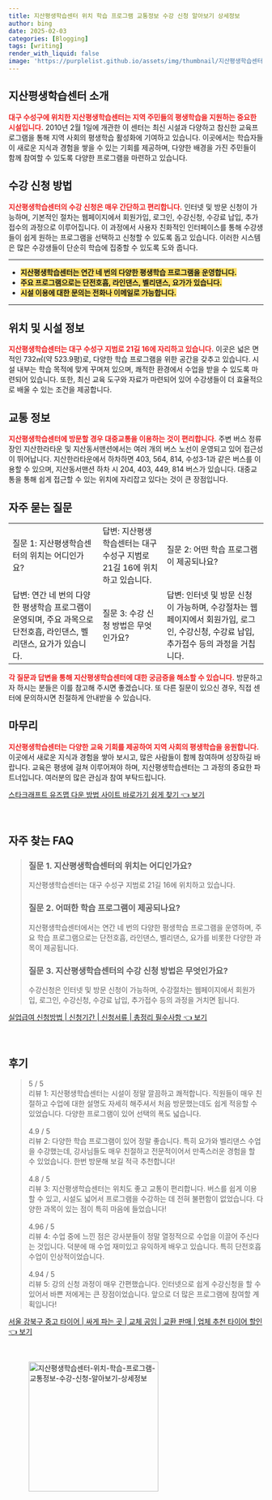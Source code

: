 ```yaml
---
title: 지산평생학습센터 위치 학습 프로그램 교통정보 수강 신청 알아보기 상세정보
author: bing
date: 2025-02-03
categories: [Blogging]
tags: [writing]
render_with_liquid: false
image: 'https://purplelist.github.io/assets/img/thumbnail/지산평생학습센터-위치-학습-프로그램-교통정보-수강-신청-알아보기-상세정보.webp'
---
```



<h2 id='지산평생학습센터소개'>지산평생학습센터 소개</h2>

<p><b><span style="color: #ee2323;">대구 수성구에 위치한 지산평생학습센터는 지역 주민들의 평생학습을 지원하는 중요한 시설입니다.</span></b> 2010년 2월 1일에 개관한 이 센터는 최신 시설과 다양하고 참신한 교육프로그램을 통해 지역 사회의 평생학습 활성화에 기여하고 있습니다. 이곳에서는 학습자들이 새로운 지식과 경험을 쌓을 수 있는 기회를 제공하며, 다양한 배경을 가진 주민들이 함께 참여할 수 있도록 다양한 프로그램을 마련하고 있습니다.</p>

<h2 id='수강신청방법'>수강 신청 방법</h2>

<p><b><span style="color: #ee2323;">지산평생학습센터의 수강 신청은 매우 간단하고 편리합니다.</span></b> 인터넷 및 방문 신청이 가능하며, 기본적인 절차는 웹페이지에서 회원가입, 로그인, 수강신청, 수강료 납입, 추가접수의 과정으로 이루어집니다. 이 과정에서 사용자 친화적인 인터페이스를 통해 수강생들이 쉽게 원하는 프로그램을 선택하고 신청할 수 있도록 돕고 있습니다. 이러한 시스템은 많은 수강생들이 단순히 학습에 집중할 수 있도록 도와 줍니다.</p>

<hr />

<ul>
    <li><b><span style="background-color: #ffe066;">지산평생학습센터는 연간 네 번의 다양한 평생학습 프로그램을 운영합니다.</span></b></li>
    <li><b><span style="background-color: #ffe066;">주요 프로그램으로는 단전호흡, 라인댄스, 벨리댄스, 요가가 있습니다.</span></b></li>
    <li><b><span style="background-color: #ffe066;">시설 이용에 대한 문의는 전화나 이메일로 가능합니다.</span></b></li>
</ul>

<hr />

<h2 id='위치및시설정보'>위치 및 시설 정보</h2>

<p><b><span style="color: #ee2323;">지산평생학습센터는 대구 수성구 지범로 21길 16에 자리하고 있습니다.</span></b> 이곳은 넓은 면적인 732㎡(약 523.9평)로, 다양한 학습 프로그램을 위한 공간을 갖추고 있습니다. 시설 내부는 학습 목적에 맞게 꾸며져 있으며, 쾌적한 환경에서 수업을 받을 수 있도록 마련되어 있습니다. 또한, 최신 교육 도구와 자료가 마련되어 있어 수강생들이 더 효율적으로 배울 수 있는 조건을 제공합니다.</p>

<h2 id='교통정보'>교통 정보</h2>

<p><b><span style="color: #ee2323;">지산평생학습센터에 방문할 경우 대중교통을 이용하는 것이 편리합니다.</span></b> 주변 버스 정류장인 지산한라타운 및 지산동서맨션에서는 여러 개의 버스 노선이 운영되고 있어 접근성이 뛰어납니다. 지산한라타운에서 하차하면 403, 564, 814, 수성3-1과 같은 버스를 이용할 수 있으며, 지산동서맨션 하차 시 204, 403, 449, 814 버스가 있습니다. 대중교통을 통해 쉽게 접근할 수 있는 위치에 자리잡고 있다는 것이 큰 장점입니다.</p>

<h2 id='자주묻는질문'>자주 묻는 질문</h2>

<table>
    <tr>
        <td>질문 1: 지산평생학습센터의 위치는 어디인가요?</td>
        <td>답변: 지산평생학습센터는 대구 수성구 지범로 21길 16에 위치하고 있습니다.</td>
        <td>질문 2: 어떤 학습 프로그램이 제공되나요?</td>
    </tr>
    <tr>
        <td>답변: 연간 네 번의 다양한 평생학습 프로그램이 운영되며, 주요 과목으로 단전호흡, 라인댄스, 벨리댄스, 요가가 있습니다.</td>
        <td>질문 3: 수강 신청 방법은 무엇인가요?</td>
        <td>답변: 인터넷 및 방문 신청이 가능하며, 수강절차는 웹페이지에서 회원가입, 로그인, 수강신청, 수강료 납입, 추가접수 등의 과정을 거칩니다.</td>
    </tr>
</table>

<p><b><span style="color: #ee2323;">각 질문과 답변을 통해 지산평생학습센터에 대한 궁금증을 해소할 수 있습니다.</span></b> 방문하고자 하시는 분들은 이를 참고해 주시면 좋겠습니다. 또 다른 질문이 있으신 경우, 직접 센터에 문의하시면 친절하게 안내받을 수 있습니다.</p>

<h2 id='마무리'>마무리</h2>

<p><b><span style="color: #ee2323;">지산평생학습센터는 다양한 교육 기회를 제공하여 지역 사회의 평생학습을 응원합니다.</span></b> 이곳에서 새로운 지식과 경험을 쌓아 보시고, 많은 사람들이 함께 참여하며 성장하길 바랍니다. 교육은 평생에 걸쳐 이루어져야 하며, 지산평생학습센터는 그 과정의 중요한 파트너입니다. 여러분의 많은 관심과 참여 부탁드립니다.</p>


<p><a class="click-button" title="스타크래프트 유즈맵 다운 방법 사이트 바로가기 쉽게 찾기" href="https://purplelist.github.io/posts/%EC%8A%A4%ED%83%80%ED%81%AC%EB%9E%98%ED%94%84%ED%8A%B8-%EC%9C%A0%EC%A6%88%EB%A7%B5-%EB%8B%A4%EC%9A%B4-%EB%B0%A9%EB%B2%95-%EC%82%AC%EC%9D%B4%ED%8A%B8-%EB%B0%94%EB%A1%9C%EA%B0%80%EA%B8%B0-%EC%89%BD%EA%B2%8C-%EC%B0%BE%EA%B8%B0/" rel="dofollow">스타크래프트 유즈맵 다운 방법 사이트 바로가기 쉽게 찾기 👈 보기</a></p><br>
<h2 id='자주_찾는_FAQ'>자주 찾는 FAQ</h2>
<div itemscope="" itemtype="https://schema.org/FAQPage"> 
<blockquote> 
<div itemscope="" itemprop="mainEntity" itemtype="https://schema.org/Question"> 
<h3 itemprop="name">질문 1. 지산평생학습센터의 위치는 어디인가요?</h3> 
<div itemscope="" itemprop="acceptedAnswer" itemtype="https://schema.org/Answer"> 
<span itemprop="text"> 
<p>지산평생학습센터는 대구 수성구 지범로 21길 16에 위치하고 있습니다.</p> 
</span> 
</div> 
</div> 

<div itemscope="" itemprop="mainEntity" itemtype="https://schema.org/Question"> 
<h3 itemprop="name">질문 2. 어떠한 학습 프로그램이 제공되나요?</h3> 
<div itemscope="" itemprop="acceptedAnswer" itemtype="https://schema.org/Answer"> 
<span itemprop="text"> 
<p>지산평생학습센터에서는 연간 네 번의 다양한 평생학습 프로그램을 운영하며, 주요 학습 프로그램으로는 단전호흡, 라인댄스, 벨리댄스, 요가를 비롯한 다양한 과목이 제공됩니다.</p> 
</span> 
</div> 
</div> 

<div itemscope="" itemprop="mainEntity" itemtype="https://schema.org/Question"> 
<h3 itemprop="name">질문 3. 지산평생학습센터의 수강 신청 방법은 무엇인가요?</h3> 
<div itemscope="" itemprop="acceptedAnswer" itemtype="https://schema.org/Answer"> 
<span itemprop="text"> 
<p>수강신청은 인터넷 및 방문 신청이 가능하며, 수강절차는 웹페이지에서 회원가입, 로그인, 수강신청, 수강료 납입, 추가접수 등의 과정을 거치면 됩니다.</p> 
</span> 
</div> 
</div> 
</blockquote> 
</div>
<p><a class="click-button" title="실업급여 신청방법 | 신청기간 | 신청서류 | 총정리 필수사항" href="https://purplelist.github.io/posts/%EC%8B%A4%EC%97%85%EA%B8%89%EC%97%AC-%EC%8B%A0%EC%B2%AD%EB%B0%A9%EB%B2%95-%EC%8B%A0%EC%B2%AD%EA%B8%B0%EA%B0%84-%EC%8B%A0%EC%B2%AD%EC%84%9C%EB%A5%98-%EC%B4%9D%EC%A0%95%EB%A6%AC-%ED%95%84%EC%88%98%EC%82%AC%ED%95%AD/" rel="dofollow">실업급여 신청방법 | 신청기간 | 신청서류 | 총정리 필수사항 👈 보기</a></p><br>
<h2 id='후기'>후기</h2>
<div itemscope itemtype="https://schema.org/Product">
  <blockquote>
  <div itemprop="review" itemscope itemtype="https://schema.org/Review">
      <div itemprop="reviewRating" itemscope itemtype="https://schema.org/Rating"> <span itemprop="ratingValue">5</span> / <span itemprop="bestRating">5</span> </div>
      <span itemprop="reviewBody">리뷰 1: 지산평생학습센터는 시설이 정말 깔끔하고 쾌적합니다. 직원들이 매우 친절하고 수업에 대한 설명도 자세히 해주셔서 처음 방문했는데도 쉽게 적응할 수 있었습니다. 다양한 프로그램이 있어 선택의 폭도 넓습니다.</span>
  </div>
  <br>
  <div itemprop="review" itemscope itemtype="https://schema.org/Review">
      <div itemprop="reviewRating" itemscope itemtype="https://schema.org/Rating"> <span itemprop="ratingValue">4.9</span> / <span itemprop="bestRating">5</span> </div>
      <span itemprop="reviewBody">리뷰 2: 다양한 학습 프로그램이 있어 정말 좋습니다. 특히 요가와 벨리댄스 수업을 수강했는데, 강사님들도 매우 친절하고 전문적이어서 만족스러운 경험을 할 수 있었습니다. 한번 방문해 보길 적극 추천합니다!</span>
  </div>
  <br>
  <div itemprop="review" itemscope itemtype="https://schema.org/Review">
      <div itemprop="reviewRating" itemscope itemtype="https://schema.org/Rating"> <span itemprop="ratingValue">4.8</span> / <span itemprop="bestRating">5</span> </div>
      <span itemprop="reviewBody">리뷰 3: 지산평생학습센터는 위치도 좋고 교통이 편리합니다. 버스를 쉽게 이용할 수 있고, 시설도 넓어서 프로그램을 수강하는 데 전혀 불편함이 없었습니다. 다양한 과목이 있는 점이 특히 마음에 들었습니다!</span>
  </div>
  <br>
  <div itemprop="review" itemscope itemtype="https://schema.org/Review">
      <div itemprop="reviewRating" itemscope itemtype="https://schema.org/Rating"> <span itemprop="ratingValue">4.96</span> / <span itemprop="bestRating">5</span> </div>
      <span itemprop="reviewBody">리뷰 4: 수업 중에 느낀 점은 강사분들이 정말 열정적으로 수업을 이끌어 주신다는 것입니다. 덕분에 매 수업 재미있고 유익하게 배우고 있습니다. 특히 단전호흡 수업이 인상적이었습니다.</span>
  </div>
  <br>
  <div itemprop="review" itemscope itemtype="https://schema.org/Review">
      <div itemprop="reviewRating" itemscope itemtype="https://schema.org/Rating"> <span itemprop="ratingValue">4.94</span> / <span itemprop="bestRating">5</span> </div>
      <span itemprop="reviewBody">리뷰 5: 강의 신청 과정이 매우 간편했습니다. 인터넷으로 쉽게 수강신청을 할 수 있어서 바쁜 저에게는 큰 장점이었습니다. 앞으로 더 많은 프로그램에 참여할 계획입니다!</span>
  </div>
  </blockquote>
</div>
<p><a class="click-button" title="서울 강북구 중고 타이어 | 싸게 파는 곳 | 교체 공임 | 교환 판매 | 업체 추천 타이어 할인" href="https://purplelist.github.io/posts/%EC%84%9C%EC%9A%B8-%EA%B0%95%EB%B6%81%EA%B5%AC-%EC%A4%91%EA%B3%A0-%ED%83%80%EC%9D%B4%EC%96%B4-%EC%8B%B8%EA%B2%8C-%ED%8C%8C%EB%8A%94-%EA%B3%B3-%EA%B5%90%EC%B2%B4-%EA%B3%B5%EC%9E%84-%EA%B5%90%ED%99%98-%ED%8C%90%EB%A7%A4-%EC%97%85%EC%B2%B4-%EC%B6%94%EC%B2%9C-%ED%83%80%EC%9D%B4%EC%96%B4-%ED%95%A0%EC%9D%B8/" rel="dofollow">서울 강북구 중고 타이어 | 싸게 파는 곳 | 교체 공임 | 교환 판매 | 업체 추천 타이어 할인 👈 보기</a></p><br>
<figure class="image"><img src="https://purplelist.github.io/assets/img/thumbnail/지산평생학습센터-위치-학습-프로그램-교통정보-수강-신청-알아보기-상세정보.webp" alt="지산평생학습센터-위치-학습-프로그램-교통정보-수강-신청-알아보기-상세정보" width="256" height="256"></figure>